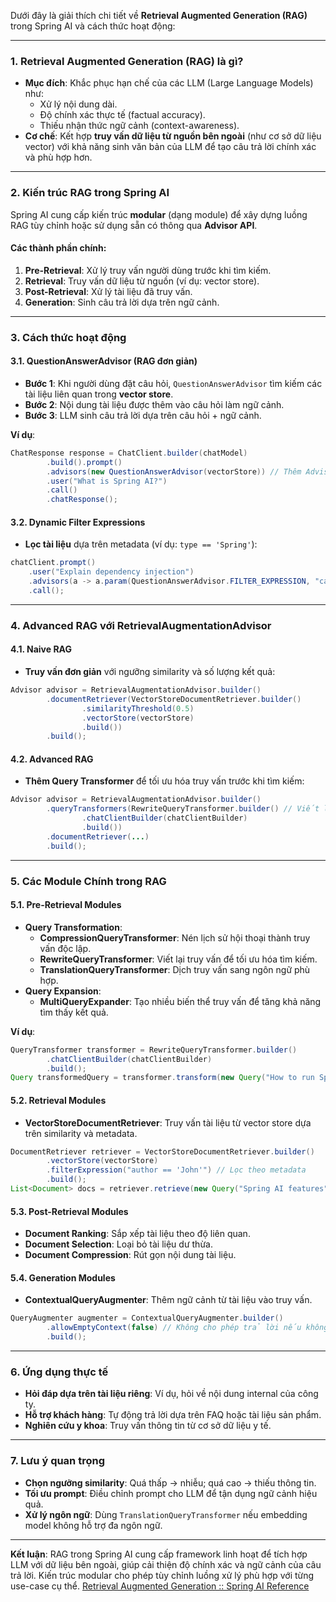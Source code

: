 

Dưới đây là giải thích chi tiết về **Retrieval Augmented Generation (RAG)** trong Spring AI và cách thức hoạt động:

---

### **1. Retrieval Augmented Generation (RAG) là gì?**
- **Mục đích**: Khắc phục hạn chế của các LLM (Large Language Models) như:
  - Xử lý nội dung dài.
  - Độ chính xác thực tế (factual accuracy).
  - Thiếu nhận thức ngữ cảnh (context-awareness).
- **Cơ chế**: Kết hợp **truy vấn dữ liệu từ nguồn bên ngoài** (như cơ sở dữ liệu vector) với khả năng sinh văn bản của LLM để tạo câu trả lời chính xác và phù hợp hơn.

---

### **2. Kiến trúc RAG trong Spring AI**
Spring AI cung cấp kiến trúc **modular** (dạng module) để xây dựng luồng RAG tùy chỉnh hoặc sử dụng sẵn có thông qua **Advisor API**.

#### **Các thành phần chính**:
1. **Pre-Retrieval**: Xử lý truy vấn người dùng trước khi tìm kiếm.
2. **Retrieval**: Truy vấn dữ liệu từ nguồn (ví dụ: vector store).
3. **Post-Retrieval**: Xử lý tài liệu đã truy vấn.
4. **Generation**: Sinh câu trả lời dựa trên ngữ cảnh.

---

### **3. Cách thức hoạt động**

#### **3.1. QuestionAnswerAdvisor (RAG đơn giản)**
- **Bước 1**: Khi người dùng đặt câu hỏi, `QuestionAnswerAdvisor` tìm kiếm các tài liệu liên quan trong **vector store**.
- **Bước 2**: Nội dung tài liệu được thêm vào câu hỏi làm ngữ cảnh.
- **Bước 3**: LLM sinh câu trả lời dựa trên câu hỏi + ngữ cảnh.

**Ví dụ**:
```java
ChatResponse response = ChatClient.builder(chatModel)
        .build().prompt()
        .advisors(new QuestionAnswerAdvisor(vectorStore)) // Thêm Advisor
        .user("What is Spring AI?")
        .call()
        .chatResponse();
```

#### **3.2. Dynamic Filter Expressions**
- **Lọc tài liệu** dựa trên metadata (ví dụ: `type == 'Spring'`):
```java
chatClient.prompt()
    .user("Explain dependency injection")
    .advisors(a -> a.param(QuestionAnswerAdvisor.FILTER_EXPRESSION, "category == 'framework'"))
    .call();
```

---

### **4. Advanced RAG với RetrievalAugmentationAdvisor**
#### **4.1. Naive RAG**
- **Truy vấn đơn giản** với ngưỡng similarity và số lượng kết quả:
```java
Advisor advisor = RetrievalAugmentationAdvisor.builder()
        .documentRetriever(VectorStoreDocumentRetriever.builder()
                .similarityThreshold(0.5)
                .vectorStore(vectorStore)
                .build())
        .build();
```

#### **4.2. Advanced RAG**
- **Thêm Query Transformer** để tối ưu hóa truy vấn trước khi tìm kiếm:
```java
Advisor advisor = RetrievalAugmentationAdvisor.builder()
        .queryTransformers(RewriteQueryTransformer.builder() // Viết lại truy vấn
                .chatClientBuilder(chatClientBuilder)
                .build())
        .documentRetriever(...)
        .build();
```

---

### **5. Các Module Chính trong RAG**

#### **5.1. Pre-Retrieval Modules**
- **Query Transformation**:
  - **CompressionQueryTransformer**: Nén lịch sử hội thoại thành truy vấn độc lập.
  - **RewriteQueryTransformer**: Viết lại truy vấn để tối ưu hóa tìm kiếm.
  - **TranslationQueryTransformer**: Dịch truy vấn sang ngôn ngữ phù hợp.
- **Query Expansion**:
  - **MultiQueryExpander**: Tạo nhiều biến thể truy vấn để tăng khả năng tìm thấy kết quả.

**Ví dụ**:
```java
QueryTransformer transformer = RewriteQueryTransformer.builder()
        .chatClientBuilder(chatClientBuilder)
        .build();
Query transformedQuery = transformer.transform(new Query("How to run Spring Boot?"));
```

#### **5.2. Retrieval Modules**
- **VectorStoreDocumentRetriever**: Truy vấn tài liệu từ vector store dựa trên similarity và metadata.
```java
DocumentRetriever retriever = VectorStoreDocumentRetriever.builder()
        .vectorStore(vectorStore)
        .filterExpression("author == 'John'") // Lọc theo metadata
        .build();
List<Document> docs = retriever.retrieve(new Query("Spring AI features"));
```

#### **5.3. Post-Retrieval Modules**
- **Document Ranking**: Sắp xếp tài liệu theo độ liên quan.
- **Document Selection**: Loại bỏ tài liệu dư thừa.
- **Document Compression**: Rút gọn nội dung tài liệu.

#### **5.4. Generation Modules**
- **ContextualQueryAugmenter**: Thêm ngữ cảnh từ tài liệu vào truy vấn.
```java
QueryAugmenter augmenter = ContextualQueryAugmenter.builder()
        .allowEmptyContext(false) // Không cho phép trả lời nếu không có ngữ cảnh
        .build();
```

---

### **6. Ứng dụng thực tế**
- **Hỏi đáp dựa trên tài liệu riêng**: Ví dụ, hỏi về nội dung internal của công ty.
- **Hỗ trợ khách hàng**: Tự động trả lời dựa trên FAQ hoặc tài liệu sản phẩm.
- **Nghiên cứu y khoa**: Truy vấn thông tin từ cơ sở dữ liệu y tế.

---

### **7. Lưu ý quan trọng**
- **Chọn ngưỡng similarity**: Quá thấp → nhiễu; quá cao → thiếu thông tin.
- **Tối ưu prompt**: Điều chỉnh prompt cho LLM để tận dụng ngữ cảnh hiệu quả.
- **Xử lý ngôn ngữ**: Dùng `TranslationQueryTransformer` nếu embedding model không hỗ trợ đa ngôn ngữ.

---

**Kết luận**: RAG trong Spring AI cung cấp framework linh hoạt để tích hợp LLM với dữ liệu bên ngoài, giúp cải thiện độ chính xác và ngữ cảnh của câu trả lời. Kiến trúc modular cho phép tùy chỉnh luồng xử lý phù hợp với từng use-case cụ thể.
[Retrieval Augmented Generation :: Spring AI Reference](https://docs.spring.io/spring-ai/reference/api/retrieval-augmented-generation.html)